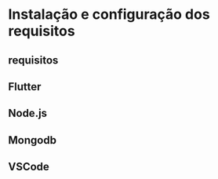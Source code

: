 # Instalação e configuração dos requisitos

## requisitos

## Flutter

## Node.js

## Mongodb

## VSCode

